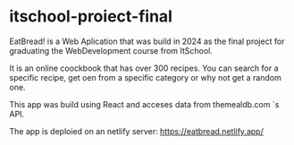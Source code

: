 # itschool-proiect-final

EatBread! is a Web Aplication that was build in 2024 as the final project for graduating the WebDevelopment course from ItSchool.

It is an online coockbook that has over 300 recipes. You can search for a specific recipe, get oen from a specific category or why not get a random one.

This app was build using React and acceses data from themealdb.com `s API.

The app is deploied on an netlify server: https://eatbread.netlify.app/
